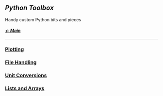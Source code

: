 ## _Python Toolbox_

Handy custom Python bits and pieces

#### _[&larr; Main](index.md)_

---

### [Plotting](plotting.md)

### [File Handling](file_handling.md)

### [Unit Conversions](unit_conversions.md)

### [Lists and Arrays](lists_and_arrays.md)



